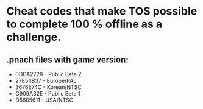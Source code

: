 # Cheat codes that make TOS possible to complete 100 % offline as a challenge.

## .pnach files with game version:
- 0DDA2728 - Public Beta 2
- 27E54B37 - Europe/PAL
- 3676E74C - Korean/NTSC
- C909A32E - Public Beta 1
- D5605611 - USA/NTSC
